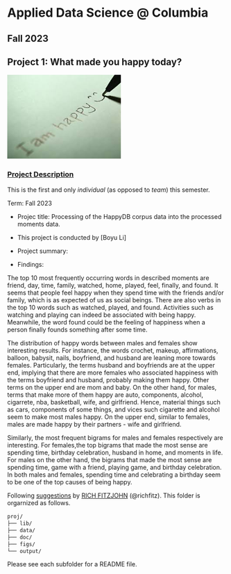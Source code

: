 # Applied Data Science @ Columbia
## Fall 2023
## Project 1: What made you happy today?

![image](figs/title.jpeg)

### [Project Description](doc/Proj1_desc.md)
This is the first and only *individual* (as opposed to *team*) this semester. 

Term: Fall 2023

+ Projec title: Processing of the HappyDB corpus data into the processed moments data. 
+ This project is conducted by [Boyu Li]

+ Project summary:
+ Findings: 

The top 10 most frequently occurring words in described moments are friend, day, time, family, watched, home, played, feel, finally, and found. It seems that people feel happy when they spend time with the friends and/or family, which is as expected of us as social beings. There are also verbs in the top 10 words such as watched, played, and found. Activities such as watching and playing can indeed be associated with being happy. Meanwhile, the word found could be the feeling of happiness when a person finally founds something after some time.

The distribution of happy words between males and females show interesting results. For instance, the words crochet, makeup, affirmations, balloon, babysit, nails, boyfriend, and husband are leaning more towards females. Particularly, the terms husband and boyfriends are at the upper end, implying that there are more females who associated happiness with the terms boyfriend and husband, probably making them happy. Other terms on the upper end are mom and baby. On the other hand, for males, terms that make more of them happy are auto, components, alcohol, cigarrete, nba, basketball, wife, and girlfriend. Hence, material things such as cars, components of some things, and vices such cigarette and alcohol seem to make most males happy. On the upper end, similar to females, males are made happy by their partners - wife and girlfriend.

Similarly, the most frequent bigrams for males and females respectively are interesting. For females,the top bigrams that made the most sense are spending time, birthday celebration, husband in home, and moments in life. For males on the other hand, the bigrams that made the most sense are spending time, game with a friend, playing game, and birthday celebration. In both males and females, spending time and celebrating a birthday seem to be one of the top causes of being happy.

Following [suggestions](http://nicercode.github.io/blog/2013-04-05-projects/) by [RICH FITZJOHN](http://nicercode.github.io/about/#Team) (@richfitz). This folder is orgarnized as follows.

```
proj/
├── lib/
├── data/
├── doc/
├── figs/
└── output/
```

Please see each subfolder for a README file.
